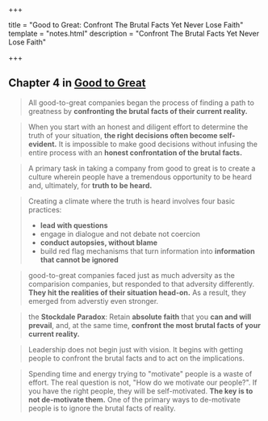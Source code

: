 +++

title = "Good to Great: Confront The Brutal Facts Yet Never Lose Faith"
template = "notes.html"
description = "Confront The Brutal Facts Yet Never Lose Faith"

+++
<h2 class="subtitle">Chapter 4 in <a href="https://www.amazon.com/Good-Great-Some-Companies-Others-ebook/dp/B0058DRUV6/" target="_blank">Good to Great</a></h2>
 
> All good-to-great companies began the process of finding a path to greatness by **confronting the brutal facts of their current reality.**

> When you start with an honest and diligent effort to determine the truth of your situation, **the right decisions often become self-evident.** It is impossible to make good decisions without infusing the entire process with an **honest confrontation of the brutal facts.**

> A primary task in taking a company from good to great is to create a culture wherein people have a tremendous opportunity to be heard and, ultimately, for **truth to be heard.**

> Creating a climate where the truth is heard involves four basic practices:
>  - **lead with questions**
>  - engage in dialogue and not debate not coercion
>  - **conduct autopsies, without blame**
>  - build red flag mechanisms that turn information into **information that cannot be ignored**

> good-to-great companies faced just as much adversity as the comparision companies, but responded to that adversity differently. **They hit the realities of their situation head-on.** As a result, they emerged from adverstiy even stronger.

> the **Stockdale Paradox**: Retain **absolute faith** that you **can and will prevail**, and, at the same time, **confront the most brutal facts of your current reality.**

> Leadership does not begin just with vision. It begins with getting people to confront the brutal facts and to act on the implications.

> Spending time and energy trying to "motivate" people is a waste of effort. The real question is not, "How do we motivate our people?". If you have the right people, they will be self-motivated. **The key is to not de-motivate them.** One of the primary ways to de-motivate people is to ignore the brutal facts of reality.
